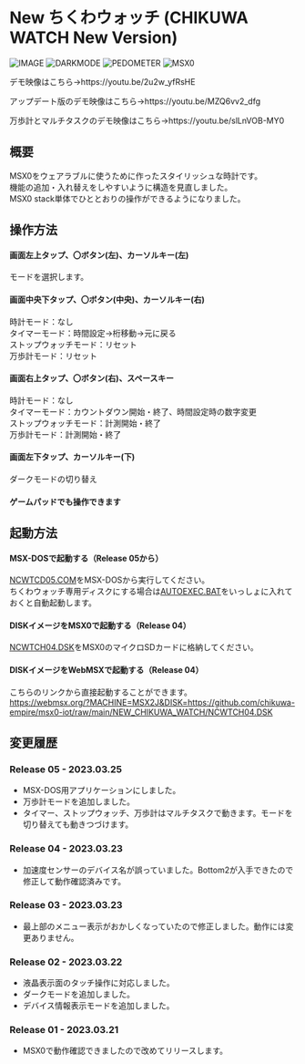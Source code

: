 # New ちくわウォッチ (CHIKUWA WATCH New Version)

![IMAGE](https://user-images.githubusercontent.com/124578804/226565462-5594be7d-b806-428d-805c-d4ab445bead2.png)
![DARKMODE](https://user-images.githubusercontent.com/124578804/227699733-b330165f-dfb6-4db2-ac91-360efc8ac0d0.png)
![PEDOMETER](https://user-images.githubusercontent.com/124578804/227699650-107f2705-3bc0-4a3b-8168-94c906b90525.png)
![MSX0](https://user-images.githubusercontent.com/124578804/226571467-dda6f54b-9c6d-4235-a34c-07c213b7c64d.jpeg)

<p>デモ映像はこちら→https://youtu.be/2u2w_yfRsHE</p>
<p>アップデート版のデモ映像はこちら→https://youtu.be/MZQ6vv2_dfg</p>
<p>万歩計とマルチタスクのデモ映像はこちら→https://youtu.be/slLnVOB-MY0</p>

## 概要
MSX0をウェアラブルに使うために作ったスタイリッシュな時計です。<br>
機能の追加・入れ替えをしやすいように構造を見直しました。<br>
MSX0 stack単体でひととおりの操作ができるようになりました。

## 操作方法
#### 画面左上タップ、〇ボタン(左)、カーソルキー(左)
モードを選択します。
#### 画面中央下タップ、〇ボタン(中央)、カーソルキー(右)
時計モード：なし<br>
タイマーモード：時間設定→桁移動→元に戻る<br>
ストップウォッチモード：リセット<br>
万歩計モード：リセット
#### 画面右上タップ、〇ボタン(右)、スペースキー
時計モード：なし<br>
タイマーモード：カウントダウン開始・終了、時間設定時の数字変更<br>
ストップウォッチモード：計測開始・終了<br>
万歩計モード：計測開始・終了
#### 画面左下タップ、カーソルキー(下)
ダークモードの切り替え
#### ゲームパッドでも操作できます

## 起動方法
#### MSX-DOSで起動する（Release 05から）
[NCWTCD05.COM](https://github.com/chikuwa-empire/msx0-iot/raw/main/NEW_CHIKUWA_WATCH/NCWTCD05.COM)をMSX-DOSから実行してください。<br>
ちくわウォッチ専用ディスクにする場合は[AUTOEXEC.BAT](https://github.com/chikuwa-empire/msx0-iot/raw/main/NEW_CHIKUWA_WATCH/AUTOEXEC.BAT)をいっしょに入れておくと自動起動します。
#### DISKイメージをMSX0で起動する（Release 04）
[NCWTCH04.DSK](https://github.com/chikuwa-empire/msx0-iot/raw/main/NEW_CHIKUWA_WATCH/NCWTCH04.DSK)をMSX0のマイクロSDカードに格納してください。
#### DISKイメージをWebMSXで起動する（Release 04）
こちらのリンクから直接起動することができます。<br>
https://webmsx.org/?MACHINE=MSX2J&DISK=https://github.com/chikuwa-empire/msx0-iot/raw/main/NEW_CHIKUWA_WATCH/NCWTCH04.DSK

## 変更履歴
### Release 05 - 2023.03.25
* MSX-DOS用アプリケーションにしました。
* 万歩計モードを追加しました。
* タイマー、ストップウォッチ、万歩計はマルチタスクで動きます。モードを切り替えても動きつづけます。
### Release 04 - 2023.03.23
* 加速度センサーのデバイス名が誤っていました。Bottom2が入手できたので修正して動作確認済みです。
### Release 03 - 2023.03.23
* 最上部のメニュー表示がおかしくなっていたので修正しました。動作には変更ありません。
### Release 02 - 2023.03.22
* 液晶表示面のタッチ操作に対応しました。
* ダークモードを追加しました。
* デバイス情報表示モードを追加しました。
### Release 01 - 2023.03.21
* MSX0で動作確認できましたので改めてリリースします。

